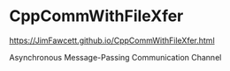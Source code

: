 # CppCommWithFileXfer

https://JimFawcett.github.io/CppCommWithFileXfer.html

Asynchronous Message-Passing Communication Channel
